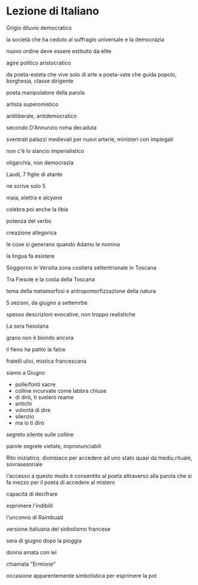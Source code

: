 # Lezione di Italiano

Grigio diluvio democratico

la società che ha ceduto al suffragio universale e la democrazia

nuovo ordine deve essere estituito da èlite

agire politico aristocratico


da poeta-esteta che vive solo di arte
a
poeta-vate che guida popolo, borghesia, classe dirigente


poeta manipolatore della parola

artista superomistico


antiliberale, antidemocratico


secondo D'Annunzio roma decaduta

sventrati palazzi medievali per nuovi arterie, ministeri con impiegati

non c'è lo slancio imperialistico

oligarchia, non democrazia

Laudi, 7 figlie di atante

ne scrive solo 5

maia, elettra e alcyone


celebra poi anche la libia


potenza del verbo


creazione allegorica

le cose si generano quando Adamo le nomina


la lingua fa esistere


Soggiorno in Versilia zona costiera settentrionale in Toscana

Tra Fiesole e la costa della Toscana


tema della metamorfosi e antropomorfizzazione della natura


5 sezioni, da giugno a settemrbe

spesso descrizioni evocative, non troppo realistiche 


La sera fiesolana

grano non è biondo ancora

il fieno ha patito la falce

fratelli ulivi, mistica francescana 


siamo a Giugno

* polle/fonti sacre
* colline incurvate come labbra chiuse
* di dirò, ti svelerò reame
* antichi 
* volontà di dire
* silenzio
* ma io ti dirò

segreto silente sulle colline

parole segrete vietate, impronunciabili

Rito iniziatico, dionisiaco per accedere ad uno stato quasi da mediu,rituale, sovrasesoriale

l'accesso a questo modo è consentito al poeta attraverso alla parola che si fa mezzo per il poeta di accedere al mistero

capacità di decifrare

esprimere l'indibilil

l'unconnù di Raimbuad

versione italiuana del sinbolismo francese

sera di giugno dopo la pioggia


donna amata con lei 

chiamata "Ermione"


occasione apparentemente simbolistica per esprimere la pot
<!--stackedit_data:
eyJoaXN0b3J5IjpbLTMyNzA3Njc5NV19
-->